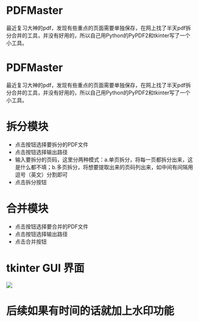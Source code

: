 # PDFMaster
最近复习大神的pdf，发现有些重点的页面需要单独保存，在网上找了半天pdf拆分合并的工具，并没有好用的，所以自己用Python的PyPDF2和tkinter写了一个小工具。

# PDFMaster
最近复习大神的pdf，发现有些重点的页面需要单独保存，在网上找了半天pdf拆分合并的工具，并没有好用的，所以自己用Python的PyPDF2和tkinter写了一个小工具。

# 拆分模块
- 点击按钮选择要拆分的PDF文件
- 点击按钮选择输出路径
- 输入要拆分的页码，这里分两种模式：a.单页拆分，将每一页都拆分出来，这是什么都不填；b.多页拆分，将想要提取出来的页码列出来，如中间有间隔用逗号（英文）分割即可
- 点击拆分按钮

# 合并模块
- 点击按钮选择要合并的PDF文件
- 点击按钮选择输出路径
- 点击合并按钮

# tkinter GUI 界面
![](https://github.com/Freemanzxp/PDFMaster/raw/master/src/GUI.jpg)

# 后续如果有时间的话就加上水印功能
